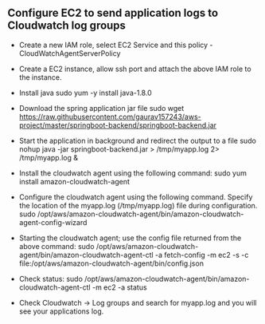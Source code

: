 ## Configure EC2 to send application logs to Cloudwatch log groups

* Create a new IAM role, select EC2 Service and this policy  - CloudWatchAgentServerPolicy

* Create a EC2 instance, allow ssh port and attach the above IAM role to the instance.

* Install java
sudo yum -y install java-1.8.0

* Download the spring application jar file
sudo wget https://raw.githubusercontent.com/gaurav157243/aws-project/master/springboot-backend/springboot-backend.jar

* Start the application in background and redirect the output to a file
sudo nohup java -jar springboot-backend.jar > /tmp/myapp.log 2> /tmp/myapp.log &

* Install the cloudwatch agent using the following command:
sudo yum install amazon-cloudwatch-agent

* Configure the cloudwatch agent using the following command. Specify the location of the myapp.log (/tmp/myapp.log) file during configuration.
sudo /opt/aws/amazon-cloudwatch-agent/bin/amazon-cloudwatch-agent-config-wizard

* Starting the cloudwatch agent; use the config file returned from the above command:
sudo /opt/aws/amazon-cloudwatch-agent/bin/amazon-cloudwatch-agent-ctl -a fetch-config -m ec2 -s -c file:/opt/aws/amazon-cloudwatch-agent/bin/config.json

* Check status:
sudo /opt/aws/amazon-cloudwatch-agent/bin/amazon-cloudwatch-agent-ctl -m ec2 -a status

* Check Cloudwatch -> Log groups and search for myapp.log and you will see your applications log.

